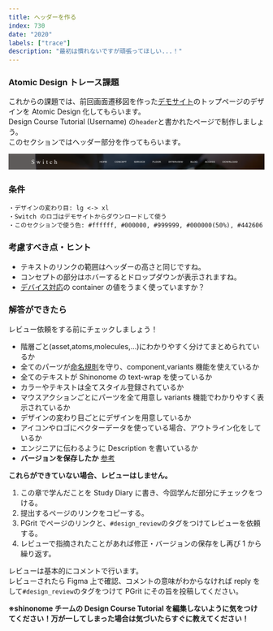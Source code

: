 ```yaml
---
title: ヘッダーを作る
index: 730
date: "2020"
labels: ["trace"]
description: "最初は慣れないですが頑張ってほしい...！"
---
```


### Atomic Design トレース課題

これからの課題では、前回画面遷移図を作った[デモサイト](https://demo.tcd-theme.com/tcd063/)のトップページのデザインを Atomic Design 化してもらいます。  
Design Course Tutorial (Username) の`header`と書かれたページで制作しましょう。  
このセクションではヘッダー部分を作ってもらいます。

![ヘッダー](./img/header.png)

### 条件

```
・デザインの変わり目: lg <-> xl
・Switch のロゴはデモサイトからダウンロードして使う
・このセクションで使う色: #ffffff, #000000, #999999, #000000(50%), #442606
```

### 考慮すべき点・ヒント

- テキストのリンクの範囲はヘッダーの高さと同じですね。
- コンセプトの部分はホバーするとドロップダウンが表示されますね。
- [デバイス対応](/web/device)の container の値をうまく使っていますか？

### 解答ができたら

レビュー依頼をする前にチェックしましょう！

- 階層ごと(asset,atoms,molecules,...)にわかりやすく分けてまとめられているか
- 全てのパーツが[命名規則](/web/atomic-design)を守り、component,variants 機能を使えているか
- 全てのテキストが Shinonome の text-wrap を使っているか
- カラーやテキストは全てスタイル登録されているか
- マウスアクションごとにパーツを全て用意し variants 機能でわかりやすく表示されているか
- デザインの変わり目ごとにデザインを用意しているか
- アイコンやロゴにベクターデータを使っている場合、アウトライン化をしているか
- エンジニアに伝わるように Description を書いているか
- **バージョンを保存したか** [参考](/figma/section2-3/)

**これらができていない場合、レビューはしません。**

1. この章で学んだことを Study Diary に書き、今回学んだ部分にチェックをつける。
2. 提出するページのリンクをコピーする。
3. PGrit でページのリンクと、`#design_review`のタグをつけてレビューを依頼する。
4. レビューで指摘されたことがあれば修正・バージョンの保存をし再び 1 から繰り返す。

レビューは基本的にコメントで行います。  
レビューされたら Figma 上で確認、コメントの意味がわからなければ reply をして`#design_review`のタグをつけて PGrit にその旨を投稿してください。

**※shinonome チームの Design Course Tutorial を編集しないように気をつけてください！万が一してしまった場合は気づいたらすぐに教えてください！**
